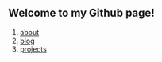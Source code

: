 ## Welcome to my Github page!

1. [about](https://sarabond.github.io/about)
2. [blog](url)
3. [projects](url)

